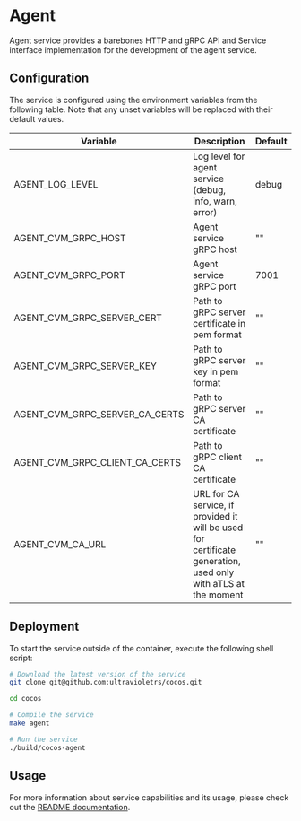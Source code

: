 # Agent

Agent service provides a barebones HTTP and gRPC API and Service interface implementation for the development of the agent service.

## Configuration

The service is configured using the environment variables from the following table. Note that any unset variables will be replaced with their default values.

| Variable                       | Description                                                                                                   | Default                        |
| ------------------------------ | ------------------------------------------------------------------------------------------------------------- | ------------------------------ |
| AGENT_LOG_LEVEL                | Log level for agent service (debug, info, warn, error)                                                        | debug                          |
| AGENT_CVM_GRPC_HOST            | Agent service gRPC host                                                                                       | ""                             |
| AGENT_CVM_GRPC_PORT            | Agent service gRPC port                                                                                       | 7001                           |
| AGENT_CVM_GRPC_SERVER_CERT     | Path to gRPC server certificate in pem format                                                                 | ""                             |
| AGENT_CVM_GRPC_SERVER_KEY      | Path to gRPC server key in pem format                                                                         | ""                             |
| AGENT_CVM_GRPC_SERVER_CA_CERTS | Path to gRPC server CA certificate                                                                            | ""                             |
| AGENT_CVM_GRPC_CLIENT_CA_CERTS | Path to gRPC client CA certificate                                                                            | ""                             |
| AGENT_CVM_CA_URL               | URL for CA service, if provided it will be used for certificate generation, used only with aTLS at the moment | ""                             |


## Deployment

To start the service outside of the container, execute the following shell script:

```bash
# Download the latest version of the service
git clone git@github.com:ultravioletrs/cocos.git

cd cocos

# Compile the service
make agent

# Run the service
./build/cocos-agent
```

## Usage

For more information about service capabilities and its usage, please check out the [README documentation](../README.md).
